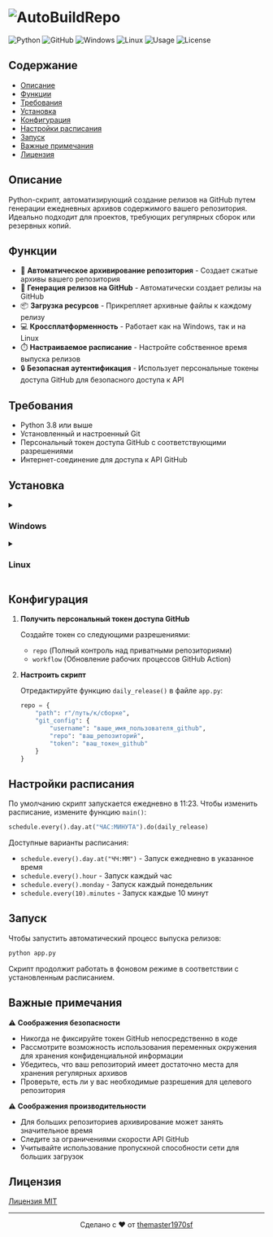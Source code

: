 # ![AutoBuildRepo](https://img.shields.io/badge/Auto%20Build-GitHub%20Release-blue?style=for-the-badge&logo=github)

![Python](https://img.shields.io/badge/-Python-3776AB?logo=python&logoColor=white)
![GitHub](https://img.shields.io/badge/-GitHub-181717?logo=github)
![Windows](https://img.shields.io/badge/-Windows-0078D6?logo=windows&logoColor=white)
![Linux](https://img.shields.io/badge/-Linux-FCC624?logo=linux&logoColor=black)
![Usage](https://img.shields.io/badge/Usage-Automated%20Releases-yellow)
![License](https://img.shields.io/badge/License-MIT-green)

## Содержание

* [Описание](#описание)
* [Функции](#функции)
* [Требования](#требования)
* [Установка](#установка)
* [Конфигурация](#конфигурация)
* [Настройки расписания](#настройки-расписания)
* [Запуск](#запуск)
* [Важные примечания](#важные-примечания)
* [Лицензия](#лицензия)

## Описание

Python-скрипт, автоматизирующий создание релизов на GitHub путем генерации ежедневных архивов содержимого вашего репозитория. Идеально подходит для проектов, требующих регулярных сборок или резервных копий.

## Функции

* 🔄 **Автоматическое архивирование репозитория** - Создает сжатые архивы вашего репозитория
* 🚀 **Генерация релизов на GitHub** - Автоматически создает релизы на GitHub
* 📦 **Загрузка ресурсов** - Прикрепляет архивные файлы к каждому релизу
* 💻 **Кроссплатформенность** - Работает как на Windows, так и на Linux
* ⏱️ **Настраиваемое расписание** - Настройте собственное время выпуска релизов
* 🔒 **Безопасная аутентификация** - Использует персональные токены доступа GitHub для безопасного доступа к API

## Требования

* Python 3.8 или выше
* Установленный и настроенный Git
* Персональный токен доступа GitHub с соответствующими разрешениями
* Интернет-соединение для доступа к API GitHub

## Установка

<details>
<summary>

### Windows
</summary>

1. **Клонировать репозиторий**

   ```bash
   git clone https://github.com/themaster1970sf/AutoBuildRepo.git
   cd AutoBuildRepo
   ```

2. **Установить зависимости**

   ```powershell
   pip install -r requirements.txt
   ```

3. **Запустить скрипт**

   ```powershell
   python app.py
   ```
</details>

<details>
<summary>

### Linux
</summary>

1. **Клонировать репозиторий**

   ```bash
   git clone https://github.com/themaster1970sf/AutoBuildRepo.git
   cd AutoBuildRepo
   ```

2. **Создать и активировать виртуальное окружение**

   ```bash
   python3 -m venv venv
   source venv/bin/activate
   ```

3. **Установить зависимости**

   ```bash
   pip install -r requirements.txt
   ```

4. **Запустить скрипт**

   ```bash
   python3 app.py
   ```
</details>

## Конфигурация

1. **Получить персональный токен доступа GitHub**
   
   Создайте токен со следующими разрешениями:
   - `repo` (Полный контроль над приватными репозиториями)
   - `workflow` (Обновление рабочих процессов GitHub Action)

2. **Настроить скрипт**

   Отредактируйте функцию `daily_release()` в файле `app.py`:

   ```python
   repo = {
       "path": r"/путь/к/сборке", 
       "git_config": {
           "username": "ваше_имя_пользователя_github",
           "repo": "ваш_репозиторий",
           "token": "ваш_токен_github"
       }
   }
   ```

## Настройки расписания

По умолчанию скрипт запускается ежедневно в 11:23. Чтобы изменить расписание, измените функцию `main()`:

```python
schedule.every().day.at("ЧАС:МИНУТА").do(daily_release)
```

Доступные варианты расписания:
- `schedule.every().day.at("ЧЧ:ММ")` - Запуск ежедневно в указанное время
- `schedule.every().hour` - Запуск каждый час
- `schedule.every().monday` - Запуск каждый понедельник
- `schedule.every(10).minutes` - Запуск каждые 10 минут

## Запуск

Чтобы запустить автоматический процесс выпуска релизов:

```bash
python app.py
```

Скрипт продолжит работать в фоновом режиме в соответствии с установленным расписанием.

## Важные примечания

⚠️ **Соображения безопасности**

- Никогда не фиксируйте токен GitHub непосредственно в коде
- Рассмотрите возможность использования переменных окружения для хранения конфиденциальной информации
- Убедитесь, что ваш репозиторий имеет достаточно места для хранения регулярных архивов
- Проверьте, есть ли у вас необходимые разрешения для целевого репозитория

⚠️ **Соображения производительности**

- Для больших репозиториев архивирование может занять значительное время
- Следите за ограничениями скорости API GitHub
- Учитывайте использование пропускной способности сети для больших загрузок

## Лицензия

[Лицензия MIT](https://github.com/themaster1970sf/AutoBuildRepo/blob/main/LICENSE)

---

<p align="center">
  Сделано с ❤️ от <a href="https://github.com/themaster1970sf">themaster1970sf</a>
</p>
